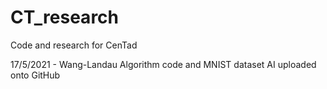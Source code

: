 # CT_research

Code and research for CenTad 

17/5/2021 - Wang-Landau Algorithm code and MNIST dataset AI uploaded onto GitHub
